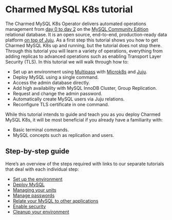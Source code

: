 # Charmed MySQL K8s tutorial

The Charmed MySQL K8s Operator delivers automated operations management from [day 0 to day 2](https://codilime.com/blog/day-0-day-1-day-2-the-software-lifecycle-in-the-cloud-age/) on the [MySQL Community Edition](https://www.mysql.com/products/community/) relational database. It is an open source, end-to-end, production-ready data platform [on top of Juju](https://juju.is/). As a first step this tutorial shows you how to get Charmed MySQL K8s up and running, but the tutorial does not stop there. Through this tutorial you will learn a variety of operations, everything from adding replicas to advanced operations such as enabling Transport Layer Security (TLS). In this tutorial we will walk through how to:
- Set up an environment using [Multipass](https://multipass.run/) with [Microk8s](https://microk8s.io/) and [Juju](https://juju.is/).
- Deploy MySQL using a single command.
- Access the admin database directly.
- Add high availability with MySQL InnoDB Cluster, Group Replication.
- Request and change the admin password.
- Automatically create MySQL users via Juju relations.
- Reconfigure TLS certificate in one command.

While this tutorial intends to guide and teach you as you deploy Charmed MySQL K8s, it will be most beneficial if you already have a familiarity with:
- Basic terminal commands.
- MySQL concepts such as replication and users.

## Step-by-step guide

Here’s an overview of the steps required with links to our separate tutorials that deal with each individual step:
* [Set up the environment](/t/charmed-mysql-k8s-tutorial-setup-environment/9679)
* [Deploy MySQL](/t/charmed-mysql-k8s-tutorial-deploy-mysql/9667)
* [Managing your units](/t/charmed-mysql-k8s-tutorial-managing-units/9675)
* [Manage passwords](/t/charmed-mysql-k8s-tutorial-manage-passwords/9673)
* [Relate your MySQL to other applications](/t/charmed-mysql-k8s-tutorial-integrations/9671)
* [Enable security](/t/charmed-mysql-k8s-tutorial-enable-security/9669)
* [Cleanup your environment](/t/charmed-mysql-k8s-tutorial-cleanup-environment/9665)